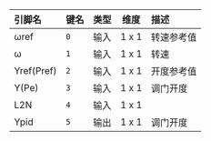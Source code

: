 <!--
DO NOT EDIT THIS FILE DIRECTLY.
This file is generated by tools/comp-docs.js.
All changes will be overwritten by regeneration.
-->

<slot class="model-pins">

| 引脚名 | 键名 | 类型 | 维度 | 描述 |
|:------ |:---- |:----:|:----:|:---- |
| ωref | `0` | 输入 | 1 x 1 | 转速参考值 |
| ω | `1` | 输入 | 1 x 1 | 转速 |
| Yref\(Pref\) | `2` | 输入 | 1 x 1 | 开度参考值 |
| Y\(Pe\) | `3` | 输入 | 1 x 1 | 调门开度 |
| L2N | `4` | 输入 | 1 x 1 |  |
| Ypid | `5` | 输出 | 1 x 1 | 调门开度 |

</slot>

